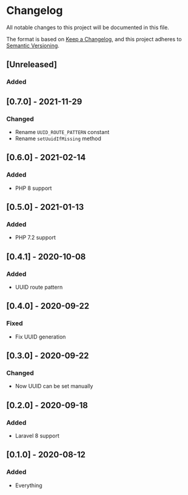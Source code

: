 # Changelog
All notable changes to this project will be documented in this file.

The format is based on [Keep a Changelog](https://keepachangelog.com/en/1.0.0/),
and this project adheres to [Semantic Versioning](https://semver.org/spec/v2.0.0.html).

## [Unreleased]
### Added

## [0.7.0] - 2021-11-29
### Changed
- Rename `UUID_ROUTE_PATTERN` constant
- Rename `setUuidIfMissing` method

## [0.6.0] - 2021-02-14
### Added
- PHP 8 support

## [0.5.0] - 2021-01-13
### Added
- PHP 7.2 support

## [0.4.1] - 2020-10-08
### Added
- UUID route pattern

## [0.4.0] - 2020-09-22
### Fixed
- Fix UUID generation

## [0.3.0] - 2020-09-22
### Changed
- Now UUID can be set manually

## [0.2.0] - 2020-09-18
### Added
- Laravel 8 support

## [0.1.0] - 2020-08-12
### Added
- Everything
